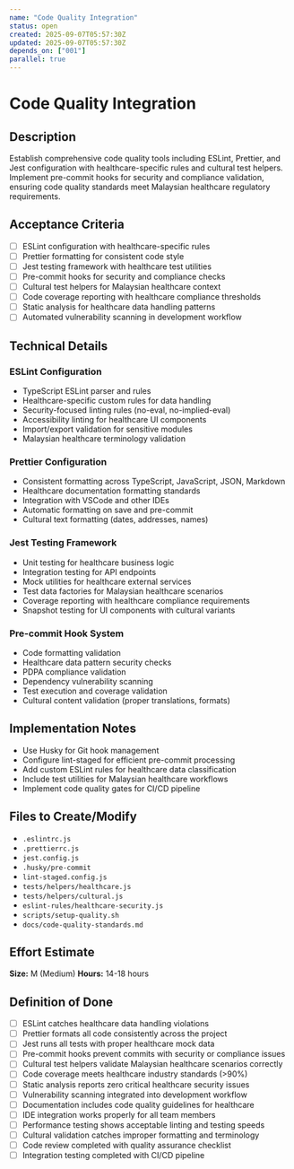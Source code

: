 ```yaml
---
name: "Code Quality Integration"
status: open
created: 2025-09-07T05:57:30Z
updated: 2025-09-07T05:57:30Z
depends_on: ["001"]
parallel: true
---
```


# Code Quality Integration

## Description
Establish comprehensive code quality tools including ESLint, Prettier, and Jest configuration with healthcare-specific rules and cultural test helpers. Implement pre-commit hooks for security and compliance validation, ensuring code quality standards meet Malaysian healthcare regulatory requirements.

## Acceptance Criteria
- [ ] ESLint configuration with healthcare-specific rules
- [ ] Prettier formatting for consistent code style
- [ ] Jest testing framework with healthcare test utilities
- [ ] Pre-commit hooks for security and compliance checks
- [ ] Cultural test helpers for Malaysian healthcare context
- [ ] Code coverage reporting with healthcare compliance thresholds
- [ ] Static analysis for healthcare data handling patterns
- [ ] Automated vulnerability scanning in development workflow

## Technical Details

### ESLint Configuration
- TypeScript ESLint parser and rules
- Healthcare-specific custom rules for data handling
- Security-focused linting rules (no-eval, no-implied-eval)
- Accessibility linting for healthcare UI components
- Import/export validation for sensitive modules
- Malaysian healthcare terminology validation

### Prettier Configuration
- Consistent formatting across TypeScript, JavaScript, JSON, Markdown
- Healthcare documentation formatting standards
- Integration with VSCode and other IDEs
- Automatic formatting on save and pre-commit
- Cultural text formatting (dates, addresses, names)

### Jest Testing Framework
- Unit testing for healthcare business logic
- Integration testing for API endpoints
- Mock utilities for healthcare external services
- Test data factories for Malaysian healthcare scenarios
- Coverage reporting with healthcare compliance requirements
- Snapshot testing for UI components with cultural variants

### Pre-commit Hook System
- Code formatting validation
- Healthcare data pattern security checks
- PDPA compliance validation
- Dependency vulnerability scanning
- Test execution and coverage validation
- Cultural content validation (proper translations, formats)

## Implementation Notes
- Use Husky for Git hook management
- Configure lint-staged for efficient pre-commit processing
- Add custom ESLint rules for healthcare data classification
- Include test utilities for Malaysian healthcare workflows
- Implement code quality gates for CI/CD pipeline

## Files to Create/Modify
- `.eslintrc.js`
- `.prettierrc.js`
- `jest.config.js`
- `.husky/pre-commit`
- `lint-staged.config.js`
- `tests/helpers/healthcare.js`
- `tests/helpers/cultural.js`
- `eslint-rules/healthcare-security.js`
- `scripts/setup-quality.sh`
- `docs/code-quality-standards.md`

## Effort Estimate
**Size:** M (Medium)
**Hours:** 14-18 hours

## Definition of Done
- [ ] ESLint catches healthcare data handling violations
- [ ] Prettier formats all code consistently across the project
- [ ] Jest runs all tests with proper healthcare mock data
- [ ] Pre-commit hooks prevent commits with security or compliance issues
- [ ] Cultural test helpers validate Malaysian healthcare scenarios correctly
- [ ] Code coverage meets healthcare industry standards (>90%)
- [ ] Static analysis reports zero critical healthcare security issues
- [ ] Vulnerability scanning integrated into development workflow
- [ ] Documentation includes code quality guidelines for healthcare
- [ ] IDE integration works properly for all team members
- [ ] Performance testing shows acceptable linting and testing speeds
- [ ] Cultural validation catches improper formatting and terminology
- [ ] Code review completed with quality assurance checklist
- [ ] Integration testing completed with CI/CD pipeline
